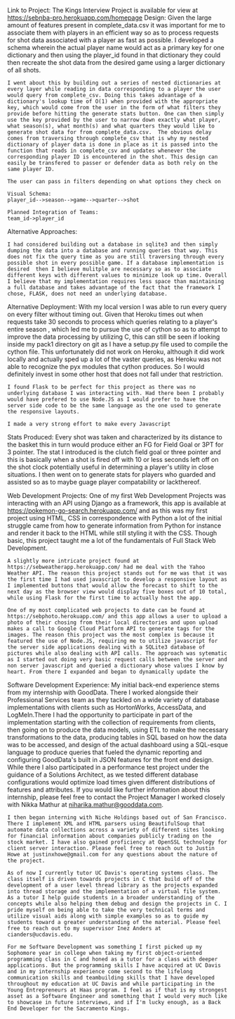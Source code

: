 Link to Project:
	The Kings Interview Project is available for view at https://sebnba-pro.herokuapp.com/homepage
Design:
	Given the large amount of features present in complete_data.csv it was important for me to associate them with players in an efficient way so as to process requests for shot data associated with a player as fast as possible. I developed a schema wherein the actual player name would act as a primary key for one dictionary and then using the player_id found in that dictionary they could then recreate the shot data from the desired game using a larger dictionary of all shots. 

	I went about this by building out a series of nested dictionaries at every layer while reading in data corresponding to a player the user would query from complete_csv. Doing this takes advantage of a dictionary's lookup time of O(1) when provided with the appropriate key, which would come from the user in the form of what filters they provide before hitting the generate stats button. One can then simply use the key provided by the user to narrow down exactly what player, what season(s), what month(s) and what quarters they would like to generate shot data for from complete_data.csv.  The obvious delay comes from traversing through complete_csv that is why my nested dictionary of player data is done in place as it is passed into the function that reads in complete_csv and updates whenever the corresponding player ID is encountered in the shot. This design can easily be transfered to passer or defender data as both rely on the same player ID.

	The user can pass in filters depending on what options they check on 

	Visual Schema:
	player_id-->season-->game-->quarter-->shot

	Planned Integration of Teams:
	team_id->player_id

Alternative Approaches:
	
	I had considered building out a database in sqlite3 and then simply dumping the data into a database and running queries that way. This does not fix the query time as you are still traversing through every possible shot in every possible game. If a database implementation is desired  then I believe mulitple are necessary so as to associate different keys with different values to minimize look up time. Overall I believe that my implementation requires less space than maintaining a full database and takes advantage of the fact that the framework I chose, FLASK, does not need an underlying database.

Alternative Deployment:
	With my local version I was able to run every query on every filter without timing out. Given that Heroku times out when requests take 30 seconds to process which queries relating to a player's entire season , which led me to pursue the use of cython so as to attempt to improve the data processing by utilizing C, this can still be seen if looking inside my pack1 directory on git as I have a setup.py file used to compile the cython file.  This unfortunately did not work on Heroku, although it did work locally and actually sped up a lot of the vaster queries, as Heroku was not able to recognize the pyx modules that cython produces. So I would definitely invest in some other host that does not fall under that restriction. 

	I found Flask to be perfect for this project as there was no underlying database I was interacting with. Had there been I probably would have prefered to use Node.JS as I would prefer to have the server side code to be the same language as the one used to generate the responsive layouts. 

	I made a very strong effort to make every Javascript 

Stats Produced:
	Every shot was taken and characterized by its distance to the basket this in turn would produce either an FG for Field Goal or 3PT for 3 pointer. The stat I introduced is the clutch field goal or three pointer and this is basically when a shot is fired off with 10 or less seconds left off on the shot clock potentially useful in determining a player's utility in close situations. I then went on to generate stats for players who guarded and assisted so as to maybe guage player compatability or lackthereof. 

Web Development Projects:
	One of my first Web Development Projects was interacting with an API using Django as a framework, this app is available at https://pokemon-go-search.herokuapp.com/ and as this was my first project using HTML, CSS in correspondence with Python a lot of the initial struggle came from how to generate information from Python for instance and render it back to the HTML while still styling it with the CSS. Though basic, this project taught me a lot of the fundamentals of Full Stack Web Development. 

	A slightly more intricate project found at https://sebweatherapp.herokuapp.com/ had me deal with the Yahoo Weather API. The reason this project stands out for me was that it was the first time I had used javascript to develop a responsive layout as I implemented buttons that would allow the forecast to shift to the next day as the browser view would display five boxes out of 10 total, while using Flask for the first time to actually host the app. 

	One of my most complicated web projects to date can be found at https://sebphoto.herokuapp.com/ and this app allows a user to upload a photo of their chosing from their local directories and upon upload makes a call to Google Cloud Platform API to generate tags for the images. The reason this project was the most complex is because it featured the use of Node.JS, requiring me to utilize javascript for the server side applications dealing with a SQLite3 database of pictures while also dealing with API calls. The approach was sytematic as I started out doing very basic request calls between the server and non server javascript and queried a dictionary whose values I know by heart. From there I expanded and began to dynamically update the 


Software Development Experience:
	My initial back-end experience stems from my internship with GoodData. There I worked alongside their Professional Services team as they tackled on a wide variety of database implementations with clients such as HortonWorks, AccessData, and LogMeIn.There I had the opportunity to participate in part of the implementation starting with the collection of requirements from clients, then going on to produce the data models, using ETL to make the necessary transformations to the data, producing tables in SQL based on how the data was to be accessed, and design of the actual dashboard using a SQL-esque language to produce queries that fueled the dynamic reporting and configuring GoodData's built in JSON features for the front end design. While there I also participated in a performance test project under the guidance of a Solutions Architect, as we tested different database configurations would optimize load times given different distributions of features and attributes. If you would like further information about this internship, please feel free to contact the Project Manager I worked closely with Nikka Mathur at niharika.mathur@gooddata.com.

	I then began interning with Niche Holdings based out of San Francisco. There I implement XML and HTML parsers using BeautifulSoup that automate data collections across a variety of different sites looking for financial information about companies publicly trading on the stock market. I have also gained proficiency at OpenSSL technology for client server interaction. Please feel free to reach out to Justin Howe at justinxhowe@gmail.com for any questions about the nature of the project.

	As of now I currently tutor UC Davis's operating systems class. The class itself is driven towards projects in C that build off of the development of a user level thread library as the projects expanded into thread storage and the implementation of a virtual file system. As a tutor I help guide students in a broader understanding of the concepts while also helping them debug and design the projects in C. I pride myself on being able to take the very technical terms and utilize visual aids along with simple examples so as to guide my students toward a greater understanding of the material. Please feel free to reach out to my supervisor Inez Anders at cianders@ucdavis.edu.

	For me Software Development was something I first picked up my Sophomore year in college when taking my first object-oriented programming class in C and honed as a tutor for a class with deeper applications. But the programming skills I have acquired at UC Davis and in my internship experience come second to the lifelong communication skills and teambuilding skills that I have developed throughout my education at UC Davis and while participating in the Young Entrepreneurs at Haas program. I feel as if that is my strongest asset as a Software Engineer and something that I would very much like to showcase in future interviews, and if I'm lucky enough, as a Back End Developer for the Sacramento Kings.
	
